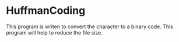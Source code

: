 # HuffmanCoding
This program is writen to convert the character to a binary code. This program will help to reduce the file size.
